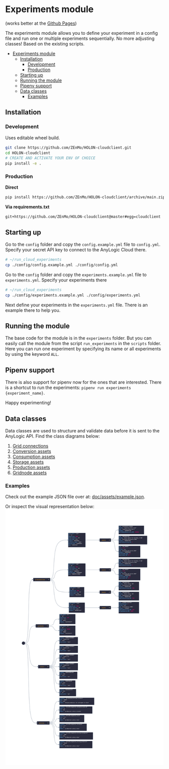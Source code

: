 # Experiments module
(works better at the [Github Pages](https://zenmo.github.io/HOLON-cloudclient/))

The experiments module allows you to define your experiment in a config file and run one or
multiple experiments sequentially. No more adjusting classes! Based on the existing scripts.

- [Experiments module](#experiments-module)
  - [Installation](#installation)
    - [Development](#development)
    - [Production](#production)
  - [Starting up](#starting-up)
  - [Running the module](#running-the-module)
  - [Pipenv support](#pipenv-support)
  - [Data classes](#data-classes)
    - [Examples](#examples)

## Installation

### Development
Uses editable wheel build.
```bash
git clone https://github.com/ZEnMo/HOLON-cloudclient.git
cd HOLON-cloudclient
# CREATE AND ACTIVATE YOUR ENV OF CHOICE
pip install -e .
```


### Production
**Direct**
```bash
pip install https://github.com/ZEnMo/HOLON-cloudclient/archive/main.zip
```
**Via requirements.txt**
```
git+https://github.com/ZEnMo/HOLON-cloudclient@master#egg=cloudclient
```

## Starting up

Go to the `config` folder and copy the `config.example.yml` file to `config.yml`. Specify
your secret API key to connect to the AnyLogic Cloud there.
```bash
# ~/run_cloud_experiments
cp ./config/config.example.yml ./config/config.yml
```
Go to the `config` folder and copy the `experiments.example.yml` file to `experiments.yml`. Specify
your experiments there
```bash
# ~/run_cloud_experiments
cp ./config/experiments.example.yml ./config/experiments.yml
```

Next define your experiments in the `experiments.yml` file. There is an example there to help you.

## Running the module

The base code for the module is in the `experiments` folder. But you can easily call the module
from the script `run_experiments` in the `scripts` folder. Here you can run one experiment by
specifying its name or all experiments by using the keyword `ALL`.

## Pipenv support

There is also support for pipenv now for the ones that are interested. There is a shortcut to
run the experiments: `pipenv run experiments {experiment_name}`.



Happy experimenting!

## Data classes

Data classes are used to structure and validate data before it is sent to the AnyLogic API. Find the class diagrams below:

1. [Grid connections](doc\html\gridconnections_classes.html)
2. [Conversion assets](doc\html\conversion_classes.html)
3. [Consumption assets](doc\html\consumption_classes.html)
4. [Storage assets](doc\html\storage_classes.html)
5. [Production assets](doc\html\production_classes.html)
6. [Gridnode assets](doc\html\gridnodes_classes.html)

### Examples

Check out the example JSON file over at: [doc/assets/example.json](doc/assets/example.json).

Or inspect the visual representation below:
![](doc/img/example.png)